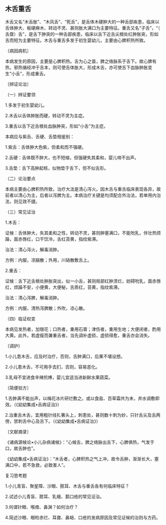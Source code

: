 ## 木舌重舌

木舌又名“木舌胀”、“木风舌”、“死舌”，是舌体木硬肿大的一种舌部疾患，临床以舌体肿大、板硬麻木、转动不灵、甚则胀大满口为主要特征。重舌又名“子舌”，“（ 舌䪞）舌”，是舌下肿突的一种舌部疾患，临床以舌下近舌尖根处红肿胀突，形如舌而短为主要特征。木舌与重舌多发于初生婴幼儿，主要由心脾积热所致。

〔病因病机〕

本病发生的原因，主要是心脾积热。舌为心之苗，脾之络脉系于舌下。故心脾有热，邪热循经冲于舌本，则可使舌体胀大，形成木舌，亦可使舌下血脉肿胀变生“小舌”，形成重舌。

〔辨证论治〕

（一）辨证要领

1.多发于初生婴幼儿。

2.木舌以舌体肿胀而硬，转动不灵为主症。

3.重舌以舌下近舌根处血脉肿突，形如“小舌”为主症。

本病应与紫舌、舌硬、舌垫相鉴别：

1.紫舌：舌体肿大色紫，但柔和而不强硬。

2.舌硬：舌体既不肿大，也不短缩，但强硬失其柔和，婴儿啼不出声。

3.舌垫：舌下高肿起核，似物垫于舌下，但不似舌形。

（二）论治要点

本病主要由心脾积热所致，治疗大法是清心泻火。因木舌与重舌临床表现各异，故前者以清心为主，后者以泻脾为主。本病治疗关键是均须配合外治法，若单用内治法，则见效不捷。

（三）常见证治

1.木舌：

证候：舌体肿大，失其柔和之性，转动不灵，甚则肿塞满口，不能吮乳，伴壮热烦躁，面赤唇红，口干饮冷，舌红苔黄，指纹紫滞。

治法：清心泻火，解毒消肿。

方例：内服，凉膈散；外用，川硝散敷舌上。

2.重舌：

证候：舌下近舌根处肿胀突出，似一小舌，甚则局部红肿溃烂，妨碍吮乳，面赤唇红，烦躁不安，小便黄，大便秘，舌质红，苔黄，指纹紫滞。

治法：清心泻脾，解毒消肿。

方例：内服，清热泻脾散；外吹，凉心散。

（四）临证权变

本病见发热者，加银花；口热者，重用石膏；津伤者，重用生地；大便闭者，酌用大黄。此外，若虚瘦而兼重舌者，当先调补虚损，虚损得愈，重舌亦会消失。

〔调护〕

1.小儿患木舌，应及时治疗，否则，舌肿满口，后果不堪设想。

2.小儿患木舌，不可用手去扪，否则，容易恶化。

3.乳母不宜进食辛辣煎煿，婴儿宜适当进新鲜水果蔬菜。

〔简便验方〕

1.舌肿满不能出声，以梅花冰片研烂敷之。或以食盐、百草霜共为末，井水调敷即效。（《幼幼集成•舌病证治》）

2.治重舌木舌，宜用粗针线扎箸头上，刺患处，甚则数十刺为妙，只针舌尖及舌两傍，禁刺舌中心及舌下。（《幼幼集成•舌病证治》）

〔文献摘录〕

《诸病源候论•小儿杂病诸候》：“心候舌，脾之络脉出舌下，心脾俱热，气发于口，故舌肿也”。

《幼幼集成•舌病证治》：“木舌者，心脾积热之气上冲，故令舌肿，渐渐长大，塞满口中，若不急救，必致害人”。

复习思考题

1.小儿青盲、聚星障、沙眼、脓耳、木舌与重舌各有何临床特征？

2.试述小儿青盲、脓耳、乳蛾、鹅口疮的常见证治。

3.何谓针眼、喉瘖、鼻渊？如何治疗？

4.简述沙眼、眼睑赤烂、耳聋、鼻衄、口疮的发病原因及常见证候的治则与方药。